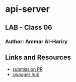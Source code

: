 # api-server
## LAB - Class 06

### Author: Ammar Al-Hariry

## Links and Resources
- [submission PR]()
- [swagger hub](https://app.swaggerhub.com/apis/Ammarhr/default-title/0.1)
